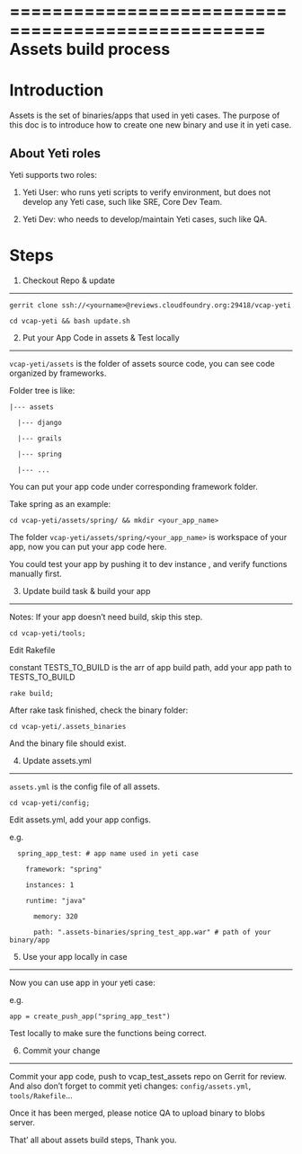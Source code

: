 ==================================================
Assets build process
==================================================

Introduction
==============================================================
Assets is the set of binaries/apps that used in yeti cases. The purpose of this doc is to introduce how to create one new binary and use it in yeti case.

About Yeti roles
-----------------------
Yeti supports two roles:

1. Yeti User: who runs yeti scripts to verify environment, but does not develop any Yeti case, such like SRE, Core Dev Team.

2. Yeti Dev: who needs to develop/maintain Yeti cases, such like QA.


Steps
=======================

1. Checkout Repo & update
-----------------------
``gerrit clone ssh://<yourname>@reviews.cloudfoundry.org:29418/vcap-yeti``

``cd vcap-yeti && bash update.sh``

2. Put your App Code in assets & Test locally
-----------------------
``vcap-yeti/assets`` is the folder of assets source code, you can see code organized by frameworks.

Folder tree is like:

    |--- assets

      |--- django

      |--- grails

      |--- spring

      |--- ...

You can put your app code under corresponding framework folder.

Take spring as an example:

``cd vcap-yeti/assets/spring/ && mkdir <your_app_name>``

The folder ``vcap-yeti/assets/spring/<your_app_name>`` is workspace of your app, now you can put your app code here.

You could test your app by pushing it to dev instance , and verify functions manually first.

3. Update build task & build your app
-----------------------
Notes: If your app doesn’t need build, skip this step.

``cd vcap-yeti/tools;``

Edit Rakefile

constant TESTS_TO_BUILD is the arr of app build path, add your app path to TESTS_TO_BUILD

``rake build;``

After rake task finished, check the binary folder:

``cd vcap-yeti/.assets_binaries``

And the binary file should exist.

4. Update assets.yml
-----------------------
``assets.yml`` is the config file of all assets.

``cd vcap-yeti/config;``

Edit assets.yml, add your app configs.

e.g.

      spring_app_test: # app name used in yeti case

        framework: "spring"

        instances: 1

        runtime: "java"

          memory: 320

          path: ".assets-binaries/spring_test_app.war" # path of your binary/app

5. Use your app locally in case
-----------------------
Now you can use app in your yeti case:

e.g.

``app = create_push_app("spring_app_test")``

Test locally to make sure the functions being correct.

6. Commit your change
-----------------------
Commit your app code, push to vcap_test_assets repo on Gerrit for review. And also don’t forget to commit yeti changes: ``config/assets.yml``, ``tools/Rakefile``...

Once it has been merged, please notice QA to upload binary to blobs server.



That’ all about assets build steps, Thank you.

